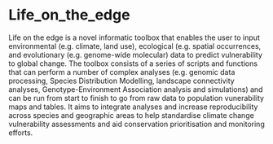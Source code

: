 # Life_on_the_edge

Life on the edge is a novel informatic toolbox that enables the user to input environmental (e.g. climate, land use), ecological (e.g. spatial occurrences, and evolutionary (e.g. genome-wide molecular) data to predict vulnerability to global change. The toolbox consists of a series of scripts and functions that can perform a number of complex analyses (e.g. genomic data processing, Species Distribution Modelling, landscape connectivity analyses, Genotype-Environment Association analysis and simulations) and can be run from start to finish to go from raw data to population vunerability maps and tables. It aims to integrate analyses and increase reproducibility across species and geographic areas to help standardise climate change vulnerability assessments and aid conservation prioritisation and monitoring efforts.



